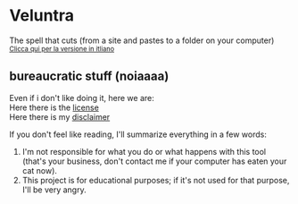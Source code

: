 # Veluntra
The spell that cuts (from a site and pastes to a folder on your computer)\
<sub> [Clicca qui per la versione in itliano](https://github.com/Dicast3/Veluntra/blob/main/README-ita.md) </sub>

## bureaucratic stuff (noiaaaa)
Even if i don't like doing it, here we are:\
Here there is the [license](https://github.com/Dicast3/Veluntra/blob/main/LICENSE)\
Here there is my [disclaimer](https://github.com/Dicast3/Veluntra/blob/main/Disclaimer-eng.md)

If you don't feel like reading, I'll summarize everything in a few words:
1. I'm not responsible for what you do or what happens with this tool (that's your business, don't contact me if your computer has eaten your cat now).
2. This project is for educational purposes; if it's not used for that purpose, I'll be very angry.

